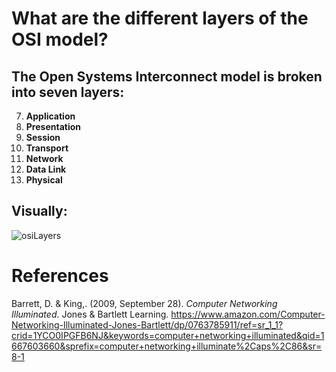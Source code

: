 # What are the different layers of the OSI model? 

## The Open Systems Interconnect model is broken into seven layers: 
7. **Application** 
6. **Presentation** 
5. **Session** 
4. **Transport** 
3. **Network** 
2. **Data Link** 
1. **Physical** 

## Visually: 
![osiLayers](https://user-images.githubusercontent.com/109105989/200090064-a5d11e97-155d-472f-b308-bbd59db21bce.png)


# References 
Barrett, D. & King,. (2009, September 28). *Computer Networking Illuminated*. Jones & Bartlett Learning. <https://www.amazon.com/Computer-Networking-Illuminated-Jones-Bartlett/dp/0763785911/ref=sr_1_1?crid=1YCO0IPGFB6NJ&keywords=computer+networking+illuminated&qid=1667603660&sprefix=computer+networking+illuminate%2Caps%2C86&sr=8-1>

